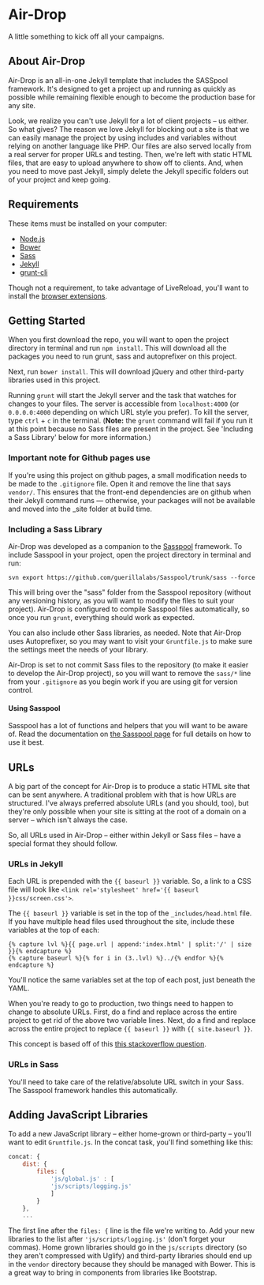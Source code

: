 # Air-Drop

A little something to kick off all your campaigns.

## About Air-Drop

Air-Drop is an all-in-one Jekyll template that includes the SASSpool framework. It's designed to get a project up and running as quickly as possible while remaining flexible enough to become the production base for any site.

Look, we realize you can't use Jekyll for a lot of client projects – us either. So what gives? The reason we love Jekyll for blocking out a site is that we can easily manage the project by using includes and variables without relying on another language like PHP. Our files are also served locally from a real server for proper URLs and testing. Then, we're left with static HTML files, that are easy to upload anywhere to show off to clients. And, when you need to move past Jekyll, simply delete the Jekyll specific folders out of your project and keep going.

## Requirements

These items must be installed on your computer:

* [Node.js](http://nodejs.org)
* [Bower](http://bower.io)
* [Sass](http://sass-lang.com)
* [Jekyll](http://jekyllrb.com)
* [grunt-cli](http://gruntjs.com/getting-started#installing-the-cli)

Though not a requirement, to take advantage of LiveReload, you'll want to install the [browser extensions](http://feedback.livereload.com/knowledgebase/articles/86242-how-do-i-install-and-use-the-browser-extensions-).

## Getting Started

When you first download the repo, you will want to open the project directory in terminal and run `npm install`. This will download all the packages you need to run grunt, sass and autoprefixer on this project.

Next, run `bower install`. This will download jQuery and other third-party libraries used in this project.

Running `grunt` will start the Jekyll server and the task that watches for changes to your files. The server is accessible from `localhost:4000` (or `0.0.0.0:4000` depending on which URL style you prefer). To kill the server, type `ctrl` + `c` in the terminal. (**Note:** the `grunt` command will fail if you run it at this point because no Sass files are present in the project. See 'Including a Sass Library' below for more information.)

### Important note for Github pages use

If you're using this project on github pages, a small modification needs to be made to the `.gitignore` file. Open it and remove the line that says `vendor/`. This ensures that the front-end dependencies are on github when their Jekyll command runs — otherwise, your packages will not be available and moved into the _site folder at build time.

### Including a Sass Library

Air-Drop was developed as a companion to the [Sasspool](https://github.com/guerillalabs/Sasspool) framework. To include Sasspool in your project, open the project directory in terminal and run:

`svn export https://github.com/guerillalabs/Sasspool/trunk/sass --force`

This will bring over the "sass" folder from the Sasspool repository (without any versioning history, as you will want to modify the files to suit your project). Air-Drop is configured to compile Sasspool files automatically, so once you run `grunt`, everything should work as expected.

You can also include other Sass libraries, as needed. Note that Air-Drop uses Autoprefixer, so you may want to visit your `Gruntfile.js` to make sure the settings meet the needs of your library.

Air-Drop is set to not commit Sass files to the repository (to make it easier to develop the Air-Drop project), so you will want to remove the `sass/*` line from your `.gitignore` as you begin work if you are using git for version control.

#### Using Sasspool

Sasspool has a lot of functions and helpers that you will want to be aware of. Read the documentation on [the Sasspool page](https://github.com/guerillalabs/Sasspool) for full details on how to use it best.

## URLs

A big part of the concept for Air-Drop is to produce a static HTML site that can be sent anywhere. A traditional problem with that is how URLs are structured. I've always preferred absolute URLs (and you should, too), but they're only possible when your site is sitting at the root of a domain on a server – which isn't always the case.

So, all URLs used in Air-Drop – either within Jekyll or Sass files – have a special format they should follow.

### URLs in Jekyll

Each URL is prepended with the `{{ baseurl }}` variable. So, a link to a CSS file will look like `<link rel='stylesheet' href='{{ baseurl }}css/screen.css'>`.

The `{{ baseurl }}` variable is set in the top of the `_includes/head.html` file. If you have multiple head files used throughout the site, include these variables at the top of each:

``` liquid
{% capture lvl %}{{ page.url | append:'index.html' | split:'/' | size }}{% endcapture %}
{% capture baseurl %}{% for i in (3..lvl) %}../{% endfor %}{% endcapture %}
```

You'll notice the same variables set at the top of each post, just beneath the YAML.

When you're ready to go to production, two things need to happen to change to absolute URLs. First, do a find and replace across the entire project to get rid of the above two variable lines. Next, do a find and replace across the entire project to replace `{{ baseurl }}` with `{{ site.baseurl }}`.

This concept is based off of this [this stackoverflow question](http://stackoverflow.com/questions/7985081/how-to-deploy-a-jekyll-site-locally-with-css-js-and-background-images-included).

### URLs in Sass

You'll need to take care of the relative/absolute URL switch in your Sass. The Sasspool framework handles this automatically.


## Adding JavaScript Libraries

To add a new JavaScript library – either home-grown or third-party – you'll want to edit `Gruntfile.js`. In the concat task, you'll find something like this:

``` javascript
concat: {
    dist: {
        files: {
            'js/global.js' : [
            'js/scripts/logging.js'
            ]
        }
    },
    ...
```

The first line after the `files: {` line is the file we're writing to. Add your new libraries to the list after `'js/scripts/logging.js'` (don't forget your commas). Home grown libraries should go in the `js/scripts` directory (so they aren't compressed with Uglify) and third-party libraries should end up in the `vendor` directory because they should be managed with Bower. This is a great way to bring in components from libraries like Bootstrap.